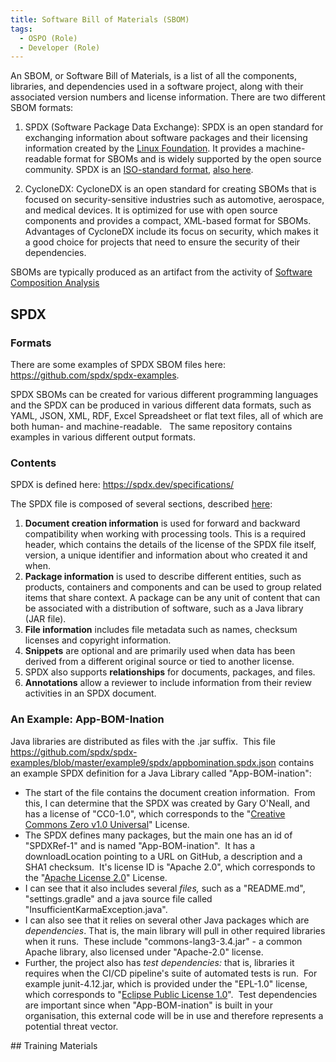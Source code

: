 ```yaml
---
title: Software Bill of Materials (SBOM)
tags: 
  - OSPO (Role)
  - Developer (Role)
---
```


An SBOM, or Software Bill of Materials, is a list of all the components, libraries, and dependencies used in a software project, along with their associated version numbers and license information. There are two different SBOM formats:

1. SPDX (Software Package Data Exchange): SPDX is an open standard for exchanging information about software packages and their licensing information created by the [Linux Foundation](https://spdx.dev/about/). It provides a machine-readable format for SBOMs and is widely supported by the open source community. SPDX is an [ISO-standard format](https://www.iso.org/standard/81870.html), [also here](https://spdx.dev/spdx-specification-is-now-an-iso-standard/).

2. CycloneDX: CycloneDX is an open standard for creating SBOMs that is focused on security-sensitive industries such as automotive, aerospace, and medical devices. It is optimized for use with open source components and provides a compact, XML-based format for SBOMs. Advantages of CycloneDX include its focus on security, which makes it a good choice for projects that need to ensure the security of their dependencies.

SBOMs are typically produced as an artifact from the activity of [Software Composition Analysis](../Activities/Level-2/Supply-Chain-Security#Software-Composition-Analysis)

## SPDX

### Formats

There are some examples of SPDX SBOM files here: <https://github.com/spdx/spdx-examples>.

SPDX SBOMs can be created for various different programming languages and the SPDX can be produced in various different data formats, such as YAML, JSON, XML, RDF, Excel Spreadsheet or flat text files, all of which are both human- and machine-readable.   The same repository contains examples in various different output formats.

### Contents

SPDX is defined here: <https://spdx.dev/specifications/>

The SPDX file is composed of several sections, described [here](https://www.csoonline.com/article/3668530/sbom-formats-spdx-and-cyclonedx-compared.html):

1. **Document creation information** is used for forward and backward compatibility when working with processing tools. This is a required header, which contains the details of the license of the SPDX file itself, version, a unique identifier and information about who created it and when.
2. **Package information** is used to describe different entities, such as products, containers and components and can be used to group related items that share context. A package can be any unit of content that can be associated with a distribution of software, such as a Java library (JAR file).
3. **File information** includes file metadata such as names, checksum licenses and copyright information.
4. **Snippets** are optional and are primarily used when data has been derived from a different original source or tied to another license.
5. SPDX also supports **relationships** for documents, packages, and files.
6. **Annotations** allow a reviewer to include information from their review activities in an SPDX document. 

### An Example: App-BOM-Ination

Java libraries are distributed as files with the .jar suffix.  This file <https://github.com/spdx/spdx-examples/blob/master/example9/spdx/appbomination.spdx.json> contains an example SPDX definition for a Java Library called "App-BOM-ination":

* The start of the file contains the document creation information.  From this, I can determine that the SPDX was created by Gary O'Neall, and has a license of "CC0-1.0", which corresponds to the "[Creative Commons Zero v1.0 Universal](https://spdx.org/licenses/CC0-1.0.html)" License.
* The SPDX defines many packages, but the main one has an id of "SPDXRef-1" and is named "App-BOM-ination".  It has a downloadLocation pointing to a URL on GitHub, a description and a SHA1 checksum.  It's license ID is "Apache 2.0", which corresponds to the "[Apache License 2.0](https://spdx.org/licenses/Apache-2.0.html)" License.
* I can see that it also includes several _files,_ such as a "README.md", "settings.gradle" and a java source file called "InsufficientKarmaException.java".
* I can also see that it relies on several other Java packages which are _dependencies_. That is, the main library will pull in other required libraries when it runs.  These include "commons-lang3-3.4.jar" - a common Apache library, also licensed under "Apache-2.0" license.
* Further, the project also has _test dependencies:_ that is, libraries it requires when the CI/CD pipeline's suite of automated tests is run.  For example junit-4.12.jar, which is provided under the "EPL-1.0" license, which corresponds to "[Eclipse Public License 1.0](https://spdx.org/licenses/EPL-1.0.html)".  Test dependencies are important since when "App-BOM-ination" is built in your organisation, this external code will be in use and therefore represents a potential threat vector.

## Training Materials

<BokTagList tag="SBOMs (Artifacts)" filter="Training" />

